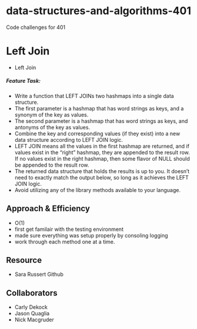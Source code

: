 # data-structures-and-algorithms-401
Code challenges for 401

# Left Join
  * Left Join


##### Feature Task:

* Write a function that LEFT JOINs two hashmaps into a single data structure.
* The first parameter is a hashmap that has word strings as keys, and a synonym of the key as values.
* The second parameter is a hashmap that has word strings as keys, and antonyms of the key as values.
* Combine the key and corresponding values (if they exist) into a new data structure according to LEFT JOIN logic.
* LEFT JOIN means all the values in the first hashmap are returned, and if values exist in the “right” hashmap, they are appended to the result row. If no values exist in the right hashmap, then some flavor of NULL should be appended to the result row.
* The returned data structure that holds the results is up to you. It doesn’t need to exactly match the output below, so long as it achieves the LEFT JOIN logic.
* Avoid utilizing any of the library methods available to your language.

## Approach & Efficiency
 * O(1)
 * first get familair with the testing environment 
 * made sure everything was setup properly by consoling logging
 * work through each method one at a time.

 ## Resource
 * Sara Russert Github

 ## Collaborators 
 * Carly Dekock
 * Jason Quaglia
 * Nick Macgruder